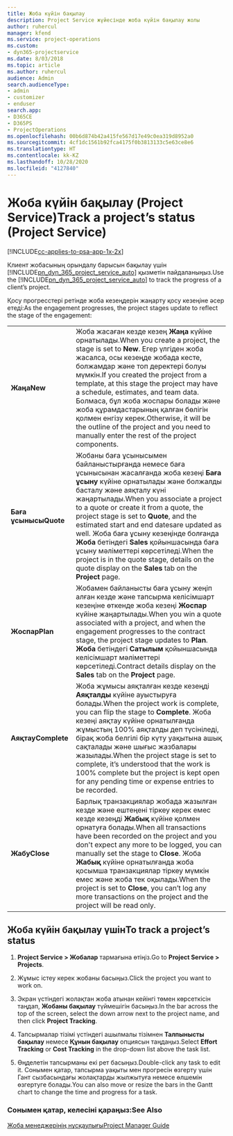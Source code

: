 ```yaml
---
title: Жоба күйін бақылау
description: Project Service жүйесінде жоба күйін бақылау жолы
author: ruhercul
manager: kfend
ms.service: project-operations
ms.custom:
- dyn365-projectservice
ms.date: 8/03/2018
ms.topic: article
ms.author: ruhercul
audience: Admin
search.audienceType:
- admin
- customizer
- enduser
search.app:
- D365CE
- D365PS
- ProjectOperations
ms.openlocfilehash: 00b6d874b42a415fe567d17e49c0ea319d8952a0
ms.sourcegitcommit: 4cf1dc1561b92fca4175f0b3813133c5e63ce8e6
ms.translationtype: HT
ms.contentlocale: kk-KZ
ms.lasthandoff: 10/28/2020
ms.locfileid: "4127840"
---
```

# <a name="track-a-projects-status-project-service"></a><span data-ttu-id="ec88b-103">Жоба күйін бақылау (Project Service)</span><span class="sxs-lookup"><span data-stu-id="ec88b-103">Track a project’s status (Project Service)</span></span>

[!INCLUDE[cc-applies-to-psa-app-1x-2x](../includes/cc-applies-to-psa-app-1x-2x.md)]

<span data-ttu-id="ec88b-104">Клиент жобасының орындалу барысын бақылау үшін [!INCLUDE[pn_dyn_365_project_service_auto](../includes/pn-dyn-365-project-service-auto.md)] қызметін пайдаланыңыз.</span><span class="sxs-lookup"><span data-stu-id="ec88b-104">Use the [!INCLUDE[pn_dyn_365_project_service_auto](../includes/pn-dyn-365-project-service-auto.md)] to track the progress of a client’s project.</span></span>  

<span data-ttu-id="ec88b-105">Қосу прогресстері ретінде жоба кезеңдерін жаңарту қосу кезеңіне әсер етеді:</span><span class="sxs-lookup"><span data-stu-id="ec88b-105">As the engagement progresses, the project stages update to reflect the stage of the engagement:</span></span>  


|              |                                                                                                                                                                                                                                                                                                  |
|--------------|--------------------------------------------------------------------------------------------------------------------------------------------------------------------------------------------------------------------------------------------------------------------------------------------------|
|   <span data-ttu-id="ec88b-106">**Жаңа**</span><span class="sxs-lookup"><span data-stu-id="ec88b-106">**New**</span></span>    | <span data-ttu-id="ec88b-107">Жоба жасаған кезде кезең **Жаңа** күйіне орнатылады.</span><span class="sxs-lookup"><span data-stu-id="ec88b-107">When you create a project, the stage is set to **New**.</span></span> <span data-ttu-id="ec88b-108">Егер үлгіден жоба жасалса, осы кезеңде жобада кесте, болжамдар және топ деректері болуы мүмкін.</span><span class="sxs-lookup"><span data-stu-id="ec88b-108">If you created the project from a template, at this stage the project may have a schedule, estimates, and team data.</span></span> <span data-ttu-id="ec88b-109">Болмаса, бұл жоба жоспары болады және жоба құрамдастарының қалған бөлігін қолмен енгізу керек.</span><span class="sxs-lookup"><span data-stu-id="ec88b-109">Otherwise, it will be the outline of the project and you need to manually enter the rest of the project components.</span></span> |
|  <span data-ttu-id="ec88b-110">**Баға ұсынысы**</span><span class="sxs-lookup"><span data-stu-id="ec88b-110">**Quote**</span></span>   |      <span data-ttu-id="ec88b-111">Жобаны баға ұсынысымен байланыстырғанда немесе баға ұсынысынан жасалғанда жоба кезеңі **Баға ұсыну** күйіне орнатылады және болжалды басталу және аяқталу күні жаңартылады.</span><span class="sxs-lookup"><span data-stu-id="ec88b-111">When you associate a project to a quote or create it from a quote, the project stage is set to **Quote**, and the estimated start and end datesare updated as well.</span></span> <span data-ttu-id="ec88b-112">Жоба баға ұсыну кезеңінде болғанда **Жоба** бетіндегі **Sales** қойыншасында баға ұсыну мәліметтері көрсетіледі.</span><span class="sxs-lookup"><span data-stu-id="ec88b-112">When the project is in the quote stage, details on the quote display on the **Sales** tab on the **Project** page.</span></span>      |
|   <span data-ttu-id="ec88b-113">**Жоспар**</span><span class="sxs-lookup"><span data-stu-id="ec88b-113">**Plan**</span></span>   |                                     <span data-ttu-id="ec88b-114">Жобамен байланысты баға ұсыну жеңіп алған кезде және тапсырма келісімшарт кезеңіне өткенде жоба кезеңі **Жоспар** күйіне жаңартылады.</span><span class="sxs-lookup"><span data-stu-id="ec88b-114">When you win a quote associated with a project, and when the engagement progresses to the contract stage, the project stage updates to **Plan**.</span></span> <span data-ttu-id="ec88b-115">**Жоба** бетіндегі **Сатылым** қойыншасында келісімшарт мәліметтері көрсетіледі.</span><span class="sxs-lookup"><span data-stu-id="ec88b-115">Contract details display on the **Sales** tab on the **Project** page.</span></span>                                      |
| <span data-ttu-id="ec88b-116">**Аяқтау**</span><span class="sxs-lookup"><span data-stu-id="ec88b-116">**Complete**</span></span> |                    <span data-ttu-id="ec88b-117">Жоба жұмысы аяқталған кезде кезеңді **Аяқталды** күйіне ауыстыруға болады.</span><span class="sxs-lookup"><span data-stu-id="ec88b-117">When the project work is complete, you can flip the stage to **Complete**.</span></span> <span data-ttu-id="ec88b-118">Жоба кезеңі аяқтау күйіне орнатылғанда жұмыстың 100% аяқталды деп түсініледі, бірақ жоба белгілі бір күту уақытына ашық сақталады және шығыс жазбалары жазылады.</span><span class="sxs-lookup"><span data-stu-id="ec88b-118">When the project stage is set to complete, it’s understood that the work is 100% complete but the project is kept open for any pending time or expense entries to be recorded.</span></span>                     |
|  <span data-ttu-id="ec88b-119">**Жабу**</span><span class="sxs-lookup"><span data-stu-id="ec88b-119">**Close**</span></span>   |           <span data-ttu-id="ec88b-120">Барлық транзакциялар жобада жазылған кезде және ештеңені тіркеу керек емес кезде кезеңді **Жабық** күйіне қолмен орнатуға болады.</span><span class="sxs-lookup"><span data-stu-id="ec88b-120">When all transactions have been recorded on the project and you don't expect any more to be logged, you can manually set the stage to **Close**.</span></span> <span data-ttu-id="ec88b-121">Жоба **Жабық** күйіне орнатылғанда жоба қосымша транзакциялар тіркеу мүмкін емес және жоба тек оқылады.</span><span class="sxs-lookup"><span data-stu-id="ec88b-121">When the project is set to **Close**, you can’t log any more transactions on the project and the project will be read only.</span></span>           |

## <a name="to-track-a-projects-status"></a><span data-ttu-id="ec88b-122">Жоба күйін бақылау үшін</span><span class="sxs-lookup"><span data-stu-id="ec88b-122">To track a project’s status</span></span>  

1.  <span data-ttu-id="ec88b-123">**Project Service > Жобалар** тармағына өтіңіз.</span><span class="sxs-lookup"><span data-stu-id="ec88b-123">Go to **Project Service > Projects**.</span></span>  

2.  <span data-ttu-id="ec88b-124">Жұмыс істеу керек жобаны басыңыз.</span><span class="sxs-lookup"><span data-stu-id="ec88b-124">Click the project you want to work on.</span></span>  

3.  <span data-ttu-id="ec88b-125">Экран үстіндегі жолақтан жоба атынан кейінгі төмен көрсеткісін таңдап, **Жобаны бақылау** түймешігін басыңыз.</span><span class="sxs-lookup"><span data-stu-id="ec88b-125">In the bar across the top of the screen, select the down arrow next to the project name, and then click **Project Tracking**.</span></span>  

4.  <span data-ttu-id="ec88b-126">Тапсырмалар тізімі үстіндегі ашылмалы тізімнен **Талпынысты бақылау** немесе **Құнын бақылау** опциясын таңдаңыз.</span><span class="sxs-lookup"><span data-stu-id="ec88b-126">Select **Effort Tracking** or **Cost Tracking** in the drop-down list above the task list.</span></span>  

5.  <span data-ttu-id="ec88b-127">Өңделетін тапсырманы екі рет басыңыз.</span><span class="sxs-lookup"><span data-stu-id="ec88b-127">Double-click any task to edit it.</span></span> <span data-ttu-id="ec88b-128">Сонымен қатар, тапсырма уақыты мен прогресін өзгерту үшін Гант сызбасындағы жолақтарды жылжытуға немесе өлшемін өзгертуге болады.</span><span class="sxs-lookup"><span data-stu-id="ec88b-128">You can also move or resize the bars in the Gantt chart to change the time and progress for a task.</span></span>  

### <a name="see-also"></a><span data-ttu-id="ec88b-129">Сонымен қатар, келесіні қараңыз:</span><span class="sxs-lookup"><span data-stu-id="ec88b-129">See Also</span></span>  
 [<span data-ttu-id="ec88b-130">Жоба менеджерінің нұсқаулығы</span><span class="sxs-lookup"><span data-stu-id="ec88b-130">Project Manager Guide</span></span>](../psa/project-manager-guide.md)
